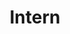 ---
layout: homepage
first_name: Ignacy
last_name: Stepka
title: Intern
category: staff
image: "/assets/interns/stepka_ignacy.png"
---  